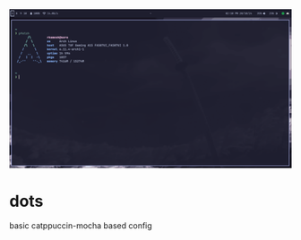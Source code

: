 <img title="preview" alt="screenshot of a system" src="preview.png">


# dots

basic catppuccin-mocha based config
